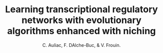 ---
author: C. Auliac, F. DAlche-Buc, & V. Frouin.
title: Learning transcriptional regulatory networks with evolutionary algorithms enhanced with niching
year: 2007
type: book
booktitle: Lecture Notes in Computer Science (including subseries Lecture Notes in Artificial Intelligence and Lecture Notes in Bioinformatics)
volume: 4578 LNAI
---